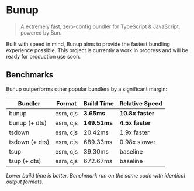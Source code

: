 # Bunup

> A extremely fast, zero-config bundler for TypeScript & JavaScript, powered by Bun.

Built with speed in mind, Bunup aims to provide the fastest bundling experience possible. This project is currently a work in progress and will be ready for production use soon.

## Benchmarks

Bunup outperforms other popular bundlers by a significant margin:

| Bundler        | Format   | Build Time   | Relative Speed   |
| -------------- | -------- | ------------ | ---------------- |
| bunup          | esm, cjs | **3.65ms**   | **10.8x faster** |
| bunup (+ dts)  | esm, cjs | **149.51ms** | **4.5x faster**  |
| tsdown         | esm, cjs | 20.42ms      | 1.9x faster      |
| tsdown (+ dts) | esm, cjs | 689.33ms     | 0.98x slower     |
| tsup           | esm, cjs | 39.30ms      | baseline         |
| tsup (+ dts)   | esm, cjs | 672.67ms     | baseline         |

_Lower build time is better. Benchmark run on the same code with identical output formats._
